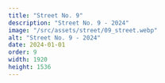 ```yaml
---
title: "Street No. 9"
description: "Street No. 9 - 2024"
image: "/src/assets/street/09_street.webp"
alt: "Street No. 9 - 2024"
date: 2024-01-01
order: 9
width: 1920
height: 1536
---
```

